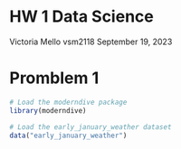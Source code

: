 HW 1 Data Science
================
Victoria Mello vsm2118
September 19, 2023

# Promblem 1

``` r
# Load the moderndive package
library(moderndive)

# Load the early_january_weather dataset
data("early_january_weather")
```
